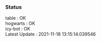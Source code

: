 ### Status


table : OK  
hogwarts : OK  
icy-bot : OK  
Latest Update : 2021-11-18 13:15:14.039546
